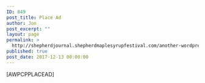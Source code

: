 ```yaml
---
ID: 849
post_title: Place Ad
author: Jon
post_excerpt: ""
layout: page
permalink: >
  http://shepherdjournal.shepherdmaplesyrupfestival.com/another-wordpress-classifieds-plugin/place-ad
published: true
post_date: 2017-12-13 00:00:00
---
```

[AWPCPPLACEAD]